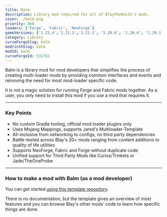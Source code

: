 ```yaml
---
title: Balm
description: Library mod required for all of BlayTheNinth's mods.
cover: ./balm.png
priority: 860
loaders: ['Forge', 'Fabric', 'NeoForge']
gameVersions: ['1.21.4','1.21.3','1.21.1', '1.20.6', '1.20.4', '1.20.1']
category: Library
curseForgeSlug: balm
modrinthSlug: balm
modId: balm
curseForgeId: 531761
---
```


Balm is a library mod for mod developers that simplifies the process of creating multi-loader mods by providing common interfaces and events and removing the need for most mod-loader specific code.

It is not a magic solution for running Forge and Fabric mods together. As a user, you only need to install this mod if you use a mod that requires it.

---

### Key Points

- No custom Gradle tooling, official mod loader plugins only
- Uses Mojang Mappings, supports Jared's Multiloader-Template
- All-inclusive from networking to configs, no third party dependencies
- Battle-tested across Blay's 20+ mods ranging from content additions to quality of life utilities
- Supports NeoForge, Fabric and Forge without duplicate code
- Unified support for Third Party Mods like Curios/Trinkets or Jade/TheOneProbe

---

### How to make a mod with Balm (as a mod developer)

You can get started [using this template repository](https://github.com/TwelveIterationMods/balm-mod).

There is no documentation, but the template gives an overview of most features and you can browse Blay's other mods' code to learn how specific things are done.